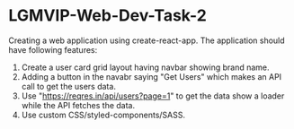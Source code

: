 # LGMVIP-Web-Dev-Task-2
Creating a web application using create-react-app.
 The application should have following features: 
1. Create a user card grid layout having navbar showing brand name.
2. Adding a button in the navabr saying "Get Users" which makes an API call to get the users data.
3. Use "https://reqres.in/api/users?page=1" to get the data show a loader while the API fetches the data.
4. Use custom CSS/styled-components/SASS.
